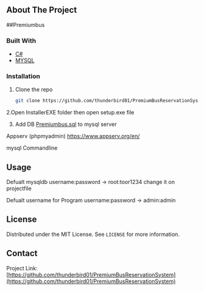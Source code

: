 
<!-- PROJECT SHIELDS -->

<!-- ABOUT THE PROJECT -->
## About The Project

##Premiumbus

### Built With


* [C#]()
* [MYSQL]()


### Installation

1. Clone the repo
   ```sh
   git clone https://github.com/thunderbird01/PremiumBusReservationSystem.git
   ```
2.Open InstallerEXE folder then open setup.exe file

3. Add DB [Premiumbus.sql]() to mysql server

 Appserv (phpmyadmin) 
 https://www.appserv.org/en/
 
 
 mysql Commandline 


<!-- USAGE EXAMPLES -->
## Usage

Defualt mysqldb username:password -> root:toor1234 change it on projectfile

Defualt username for Program username:password -> admin:admin

<!-- LICENSE -->
## License

Distributed under the MIT License. See `LICENSE` for more information.



<!-- CONTACT -->
## Contact



Project Link: [https://github.com/thunderbird01/PremiumBusReservationSystem](https://github.com/thunderbird01/PremiumBusReservationSystem)



